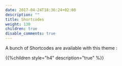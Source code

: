 ```yaml
---
date: 2017-04-24T18:36:24+02:00
description: ""
title: Shortcodes
weight: 130
children: true
disable_comments: true
---
```


A bunch of Shortcodes are available with this theme :

{{%children style="h4" description="true" %}}
